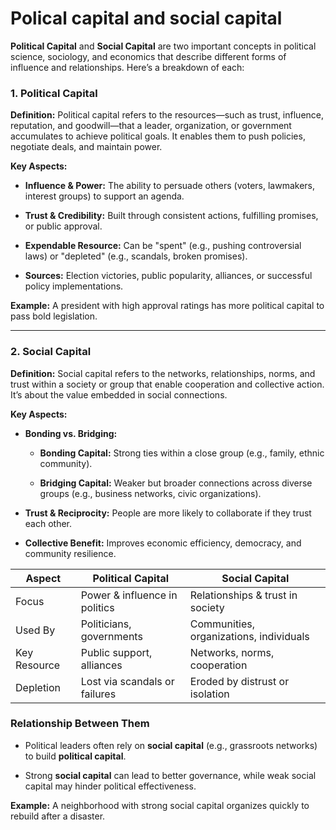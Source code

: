 Polical capital and social capital
====================================

**Political Capital** and **Social Capital** are two important concepts in political science, sociology, and economics that describe different forms of influence and relationships. Here’s a breakdown of each:

### **1\. Political Capital**

**Definition:** Political capital refers to the resources—such as trust, influence, reputation, and goodwill—that a leader, organization, or government accumulates to achieve political goals. It enables them to push policies, negotiate deals, and maintain power.

**Key Aspects:**

*   **Influence & Power:** The ability to persuade others (voters, lawmakers, interest groups) to support an agenda.
    
*   **Trust & Credibility:** Built through consistent actions, fulfilling promises, or public approval.
    
*   **Expendable Resource:** Can be "spent" (e.g., pushing controversial laws) or "depleted" (e.g., scandals, broken promises).
    
*   **Sources:** Election victories, public popularity, alliances, or successful policy implementations.
    

**Example:** A president with high approval ratings has more political capital to pass bold legislation.

* * *

### **2\. Social Capital**

**Definition:** Social capital refers to the networks, relationships, norms, and trust within a society or group that enable cooperation and collective action. It’s about the value embedded in social connections.

**Key Aspects:**

*   **Bonding vs. Bridging:**
    
    *   **Bonding Capital:** Strong ties within a close group (e.g., family, ethnic community).
        
    *   **Bridging Capital:** Weaker but broader connections across diverse groups (e.g., business networks, civic organizations).
        
*   **Trust & Reciprocity:** People are more likely to collaborate if they trust each other.
    
*   **Collective Benefit:** Improves economic efficiency, democracy, and community resilience.

  
| Aspect        | Political Capital                  | Social Capital                   |
|---------------|------------------------------------|----------------------------------|
| Focus         | Power & influence in politics      | Relationships & trust in society |
| Used By       | Politicians, governments           | Communities, organizations, individuals |
| Key Resource  | Public support, alliances          | Networks, norms, cooperation     |
| Depletion     | Lost via scandals or failures      | Eroded by distrust or isolation  |


### **Relationship Between Them**

*   Political leaders often rely on **social capital** (e.g., grassroots networks) to build **political capital**.
    
*   Strong **social capital** can lead to better governance, while weak social capital may hinder political effectiveness.
    

**Example:** A neighborhood with strong social capital organizes quickly to rebuild after a disaster.

